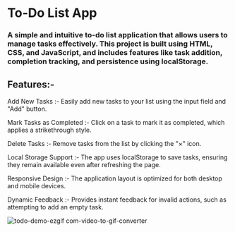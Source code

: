 # To-Do List App

### A simple and intuitive to-do list application that allows users to manage tasks effectively. This project is built using HTML, CSS, and JavaScript, and includes features like task addition, completion tracking, and persistence using localStorage.

## Features:- 

Add New Tasks :- Easily add new tasks to your list using the input field and "Add" button.

Mark Tasks as Completed :- Click on a task to mark it as completed, which applies a strikethrough style.

Delete Tasks :- Remove tasks from the list by clicking the "×" icon.

Local Storage Support :- The app uses localStorage to save tasks, ensuring they remain available even after refreshing the page.

Responsive Design :- The application layout is optimized for both desktop and mobile devices.

Dynamic Feedback :- Provides instant feedback for invalid actions, such as attempting to add an empty task.



![todo-demo-ezgif com-video-to-gif-converter](https://github.com/user-attachments/assets/bbb70a96-c41f-4499-9d4a-7d356d9fa992)
